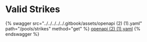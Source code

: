 # Valid Strikes

{% swagger src="../../../../../.gitbook/assets/openapi (2) (1).yaml" path="/pools/strikes" method="get" %}
[openapi (2) (1).yaml](<../../../../../.gitbook/assets/openapi (2) (1).yaml>)
{% endswagger %}
